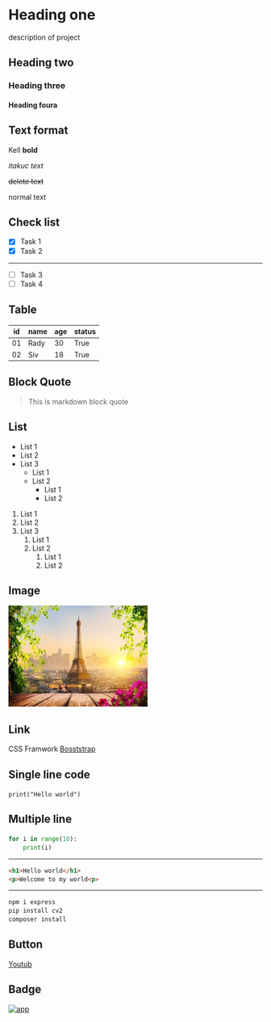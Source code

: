 # Heading one
description of project
## Heading two
### Heading three 
#### Heading foura

## Text format

Kell **bold**

*itakuc text*

~~delete text~~ 

normal text

## Check list
- [x] Task 1
- [x] Task 2
---
- [ ] Task 3
- [ ] Task 4

## Table
| id | name | age | status |
|----|------|-----|--------|
| 01 | Rady | 30  |  True  |
| 02 | Siv  | 18  |  True  |

## Block Quote

> This is markdown block quote

## List
- List 1
- List 2
- List 3
    - List 1
    - List 2
        - List 1
        - List 2
1. List 1
2. List 2
3. List 3
    1. List 1
    2. List 2
        1. List 1
        2. List 2

## Image
![alt text](image-1.png)

## Link 
CSS Framwork [Bosststrap](https://getbootstrap.com/)

## Single line code
`print("Hello world")`

## Multiple line
```python
for i in range(10):
    print(i)
```
---
```html
<h1>Hello world</h1>
<p>Welcome to my world<p>
```
---
``` bash
npm i express
pip install cv2
composer install
```

## Button
<a href="https://www.youtube.com/" target="_blank_">Youtub</a>

## Badge
[![app](https://img.shields.io/badge/Learning-Markdown-midnightblue)]()